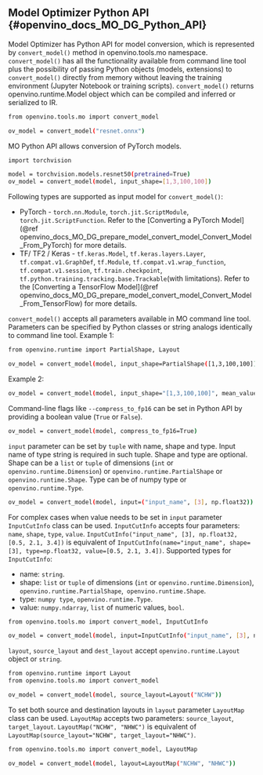 ## Model Optimizer Python API {#openvino_docs_MO_DG_Python_API}

Model Optimizer has Python API for model conversion, which is represented by `convert_model()` method in openvino.tools.mo namespace.
  `convert_model()` has all the functionality available from command line tool plus the possibility of passing Python objects (models, extensions) to `convert_model()` directly from memory without leaving the training environment (Jupyter Notebook or training scripts).
  `convert_model()` returns openvino.runtime.Model object which can be compiled and inferred or serialized to IR.

```sh
from openvino.tools.mo import convert_model

ov_model = convert_model("resnet.onnx")
```

MO Python API allows conversion of PyTorch models.

```sh
import torchvision

model = torchvision.models.resnet50(pretrained=True)
ov_model = convert_model(model, input_shape=[1,3,100,100])
```

Following types are supported as input model for `convert_model()`:

* PyTorch - `torch.nn.Module`, `torch.jit.ScriptModule`, `torch.jit.ScriptFunction`. Refer to the [Converting a PyTorch Model](@ref openvino_docs_MO_DG_prepare_model_convert_model_Convert_Model_From_PyTorch) for more details.
* TF/ TF2 / Keras - `tf.keras.Model`, `tf.keras.layers.Layer`, `tf.compat.v1.GraphDef`, `tf.Module`, `tf.compat.v1.wrap_function`, `tf.compat.v1.session`, `tf.train.checkpoint`, `tf.python.training.tracking.base.Trackable`(with limitations). Refer to the [Converting a TensorFlow Model](@ref openvino_docs_MO_DG_prepare_model_convert_model_Convert_Model_From_TensorFlow) for more details.

`convert_model()` accepts all parameters available in MO command line tool. Parameters can be specified by Python classes or string analogs identically to command line tool.
Example 1:

```sh
from openvino.runtime import PartialShape, Layout

ov_model = convert_model(model, input_shape=PartialShape([1,3,100,100]), mean_values=[127, 127, 127], layout=Layout("NCHW"))
```

Example 2:

```sh
ov_model = convert_model(model, input_shape="[1,3,100,100]", mean_values="[127,127,127]", layout="NCHW")
```

Command-line flags like `--compress_to_fp16` can be set in Python API by providing a boolean value (`True` or `False`).

```sh
ov_model = convert_model(model, compress_to_fp16=True)
```

`input` parameter can be set by `tuple` with name, shape and type. Input name of type string is required in such tuple. Shape and type are optional. 
Shape can be a `list` or `tuple` of dimensions (`int` or `openvino.runtime.Dimension`) or `openvino.runtime.PartialShape` or `openvino.runtime.Shape`. Type can be of numpy type or `openvino.runtime.Type`.

```sh
ov_model = convert_model(model, input=("input_name", [3], np.float32))
```

For complex cases when value needs to be set in `input` parameter `InputCutInfo` class can be used. `InputCutInfo` accepts four parameters: `name`, `shape`, `type`, `value`.
  `InputCutInfo("input_name", [3], np.float32, [0.5, 2.1, 3.4])` is equivalent of `InputCutInfo(name="input_name", shape=[3], type=np.float32, value=[0.5, 2.1, 3.4])`.
Supported types for `InputCutInfo`:
- name: `string`.
- shape: `list` or `tuple` of dimensions (`int` or `openvino.runtime.Dimension`), `openvino.runtime.PartialShape`,` openvino.runtime.Shape`.
- type: `numpy type`, `openvino.runtime.Type`.
- value: `numpy.ndarray`, `list` of numeric values, `bool`.

```sh
from openvino.tools.mo import convert_model, InputCutInfo

ov_model = convert_model(model, input=InputCutInfo("input_name", [3], np.float32, [0.5, 2.1, 3.4]))
```

`layout`, `source_layout` and `dest_layout` accept `openvino.runtime.Layout` object or `string`. 

```sh
from openvino.runtime import Layout
from openvino.tools.mo import convert_model

ov_model = convert_model(model, source_layout=Layout("NCHW"))
```

To set both source and destination layouts in `layout` parameter `LayoutMap` class can be used. `LayoutMap` accepts two parameters: `source_layout`, `target_layout`.
`LayoutMap("NCHW", "NHWC")` is equivalent of `LayoutMap(source_layout="NCHW", target_layout="NHWC")`.

```sh
from openvino.tools.mo import convert_model, LayoutMap

ov_model = convert_model(model, layout=LayoutMap("NCHW", "NHWC"))
```
